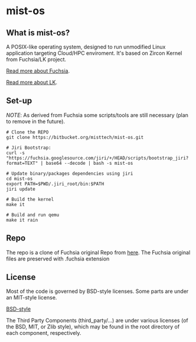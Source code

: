 # mist-os

## What is mist-os?

A POSIX-like operating system, designed to run unmodified Linux application targeting Cloud/HPC enviroment.
It's based on Zircon Kernel from Fuchsia/LK project.

[Read more about Fuchsia](https://fuchsia.dev).

[Read more about LK](https://github.com/littlekernel/lk).

## Set-up

_NOTE_: As derived from Fuchsia some scripts/tools are still necessary (plan to remove in the future).

```
# Clone the REPO
git clone https://bitbucket.org/misttech/mist-os.git

# Jiri Bootstrap:
curl -s "https://fuchsia.googlesource.com/jiri/+/HEAD/scripts/bootstrap_jiri?format=TEXT" | base64 --decode | bash -s mist-os

# Update binary/packages dependencies using jiri
cd mist-os
export PATH=$PWD/.jiri_root/bin:$PATH
jiri update

# Build the kernel
make it

# Build and run qemu
make it rain
```

## Repo

The repo is a clone of Fuchsia original Repo from [here](https://fuchsia.googlesource.com/fuchsia).
The Fuchsia original files are preserved with .fuchsia extension

## License

Most of the code is governed by BSD-style licenses. Some parts are under an MIT-style license.

[BSD-style](LICENSE)

The Third Party Components (third_party/...) are under various
licenses (of the BSD, MIT, or Zlib style), which may be found in the
root directory of each component, respectively.
